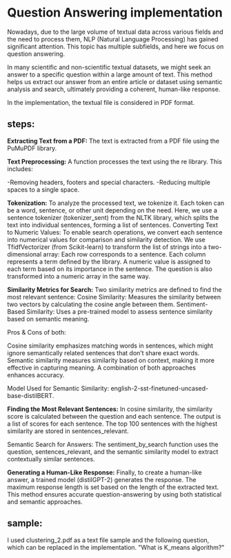 # Question Answering implementation
Nowadays, due to the large volume of textual data across various fields and the need to process them, NLP (Natural Language Processing) has gained significant attention.
This topic has multiple subfields, and here we focus on question answering.

In many scientific and non-scientific textual datasets, we might seek an answer to a specific question within a large amount of text. This method helps us extract our answer from an entire article or dataset using semantic analysis and search, ultimately providing a coherent, human-like response.

In the implementation, the textual file is considered in PDF format.

## steps:

**Extracting Text from a PDF:** 
The text is extracted from a PDF file using the PuMuPDF library.


**Text Preprocessing:**
A function processes the text using the re library. This includes:

-Removing headers, footers and special characters.
-Reducing multiple spaces to a single space.


**Tokenization:**
To analyze the processed text, we tokenize it. Each token can be a word, sentence, or other unit depending on the need. Here, we use a sentence tokenizer (tokenizer_sent) from the NLTK library, which splits the text into individual sentences, forming a list of sentences.
Converting Text to Numeric Values: To enable search operations, we convert each sentence into numerical values for comparison and similarity detection.
We use TfidfVectorizer (from Scikit-learn) to transform the list of strings into a two-dimensional array: Each row corresponds to a sentence. Each column represents a term defined by the library.
A numeric value is assigned to each term based on its importance in the sentence. The question is also transformed into a numeric array in the same way.


**Similarity Metrics for Search:**
Two similarity metrics are defined to find the most relevant sentence:
Cosine Similarity: Measures the similarity between two vectors by calculating the cosine angle between them.
Sentiment-Based Similarity: Uses a pre-trained model to assess sentence similarity based on semantic meaning.

Pros & Cons of both:

Cosine similarity emphasizes matching words in sentences, which might ignore semantically related sentences that don’t share exact words.
Semantic similarity measures similarity based on context, making it more effective in capturing meaning. A combination of both approaches enhances accuracy.

Model Used for Semantic Similarity: english-2-sst-finetuned-uncased-base-distilBERT.


**Finding the Most Relevant Sentences:**
In cosine similarity, the similarity score is calculated between the question and each sentence. The output is a list of scores for each sentence.
The top 100 sentences with the highest similarity are stored in sentences_relevant.

Semantic Search for Answers: The sentiment_by_search function uses the question, sentences_relevant, and the semantic similarity model to extract contextually similar sentences.


**Generating a Human-Like Response:**
Finally, to create a human-like answer, a trained model (distilGPT-2) generates the response. The maximum response length is set based on the length of the extracted text.
This method ensures accurate question-answering by using both statistical and semantic approaches.


## sample:
I used clustering_2.pdf as a text file sample and the following question, which can be replaced in the implementation.
"What is K_means algorithm?"
